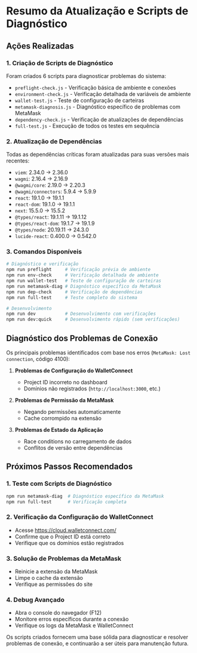# Resumo da Atualização e Scripts de Diagnóstico

## Ações Realizadas

### 1. Criação de Scripts de Diagnóstico
Foram criados 6 scripts para diagnosticar problemas do sistema:

- `preflight-check.js` - Verificação básica de ambiente e conexões
- `environment-check.js` - Verificação detalhada de variáveis de ambiente
- `wallet-test.js` - Teste de configuração de carteiras
- `metamask-diagnosis.js` - Diagnóstico específico de problemas com MetaMask
- `dependency-check.js` - Verificação de atualizações de dependências
- `full-test.js` - Execução de todos os testes em sequência

### 2. Atualização de Dependências
Todas as dependências críticas foram atualizadas para suas versões mais recentes:

- `viem`: 2.34.0 → 2.36.0
- `wagmi`: 2.16.4 → 2.16.9
- `@wagmi/core`: 2.19.0 → 2.20.3
- `@wagmi/connectors`: 5.9.4 → 5.9.9
- `react`: 19.1.0 → 19.1.1
- `react-dom`: 19.1.0 → 19.1.1
- `next`: 15.5.0 → 15.5.2
- `@types/react`: 19.1.11 → 19.1.12
- `@types/react-dom`: 19.1.7 → 19.1.9
- `@types/node`: 20.19.11 → 24.3.0
- `lucide-react`: 0.400.0 → 0.542.0

### 3. Comandos Disponíveis

```bash
# Diagnóstico e verificação
npm run preflight     # Verificação prévia de ambiente
npm run env-check     # Verificação detalhada de ambiente
npm run wallet-test   # Teste de configuração de carteiras
npm run metamask-diag # Diagnóstico específico da MetaMask
npm run dep-check     # Verificação de dependências
npm run full-test     # Teste completo do sistema

# Desenvolvimento
npm run dev           # Desenvolvimento com verificações
npm run dev:quick     # Desenvolvimento rápido (sem verificações)
```

## Diagnóstico dos Problemas de Conexão

Os principais problemas identificados com base nos erros (`MetaMask: Lost connection`, código 4100):

1. **Problemas de Configuração do WalletConnect**
   - Project ID incorreto no dashboard
   - Domínios não registrados (`http://localhost:3000`, etc.)

2. **Problemas de Permissão da MetaMask**
   - Negando permissões automaticamente
   - Cache corrompido na extensão

3. **Problemas de Estado da Aplicação**
   - Race conditions no carregamento de dados
   - Conflitos de versão entre dependências

## Próximos Passos Recomendados

### 1. Teste com Scripts de Diagnóstico
```bash
npm run metamask-diag  # Diagnóstico específico da MetaMask
npm run full-test      # Verificação completa
```

### 2. Verificação da Configuração do WalletConnect
- Acesse https://cloud.walletconnect.com/
- Confirme que o Project ID está correto
- Verifique que os domínios estão registrados

### 3. Solução de Problemas da MetaMask
- Reinicie a extensão da MetaMask
- Limpe o cache da extensão
- Verifique as permissões do site

### 4. Debug Avançado
- Abra o console do navegador (F12)
- Monitore erros específicos durante a conexão
- Verifique os logs da MetaMask e WalletConnect

Os scripts criados fornecem uma base sólida para diagnosticar e resolver problemas de conexão, e continuarão a ser úteis para manutenção futura.